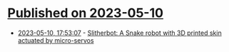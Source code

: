 # [Published on 2023-05-10](index.md)

* [2023-05-10, 17:53:07](https://lobste.rs/s/iqjwos/slitherbot_snake_robot_with_3d_printed) - [Slitherbot: A Snake robot with 3D printed skin actuated by micro-servos](https://hackaday.io/project/178463-slitherbot)
